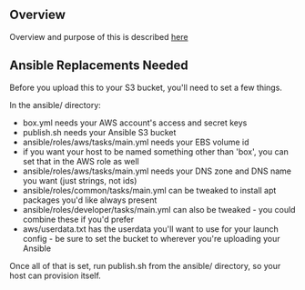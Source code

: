 Overview
--------

Overview and purpose of this is described [here](http://terrbear.org)

Ansible Replacements Needed
---------------------------

Before you upload this to your S3 bucket, you'll need to set a few things.

In the ansible/ directory:

* box.yml needs your AWS account's access and secret keys
* publish.sh needs your Ansible S3 bucket
* ansible/roles/aws/tasks/main.yml needs your EBS volume id
* if you want your host to be named something other than 'box', you can set that in the AWS role as well
* ansible/roles/aws/tasks/main.yml needs your DNS zone and DNS name you want (just strings, not ids)
* ansible/roles/common/tasks/main.yml can be tweaked to install apt packages you'd like always present
* ansible/roles/developer/tasks/main.yml can also be tweaked - you could combine these if you'd prefer
* aws/userdata.txt has the userdata you'll want to use for your launch config - be sure to set the bucket to wherever you're uploading your Ansible

Once all of that is set, run publish.sh from the ansible/ directory, so your host can provision itself.

